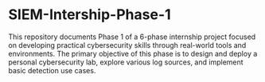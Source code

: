 # SIEM-Intership-Phase-1
This repository documents Phase 1 of a 6-phase internship project focused on developing practical cybersecurity skills through real-world tools and environments. The primary objective of this phase is to design and deploy a personal cybersecurity lab, explore various log sources, and implement basic detection use cases.
